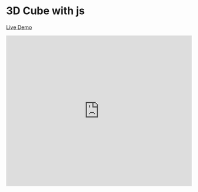 # 3D Cube with js

[Live Demo](https://geongeorge.github.io/3d-cube-vanilla-js/)
<div style="width:100%;height:0;padding-bottom:81%;position:relative;"><iframe src="https://giphy.com/embed/kHNyr3vHkB1WsXFzUE" width="100%" height="100%" style="position:absolute" frameBorder="0" class="giphy-embed" allowFullScreen></iframe></div>